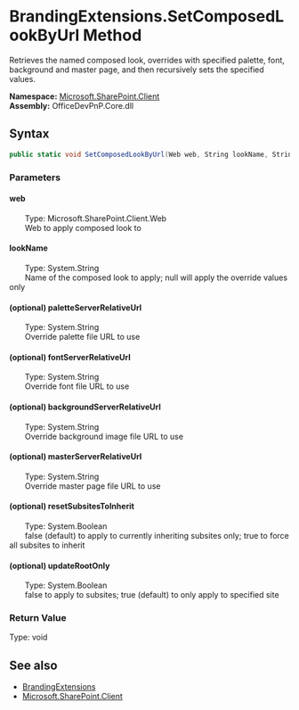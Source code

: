 # BrandingExtensions.SetComposedLookByUrl Method  
 Retrieves the named composed look, overrides with specified palette, font, background and master page, and then recursively sets the specified values.   

**Namespace:** [Microsoft.SharePoint.Client](Microsoft.SharePoint.Client.md)  
**Assembly:** OfficeDevPnP.Core.dll  
## Syntax
```C#
public static void SetComposedLookByUrl(Web web, String lookName, String paletteServerRelativeUrl, String fontServerRelativeUrl, String backgroundServerRelativeUrl, String masterServerRelativeUrl, Boolean resetSubsitesToInherit, Boolean updateRootOnly)
```
### Parameters
#### web  
&emsp;&emsp;Type: Microsoft.SharePoint.Client.Web  
&emsp;&emsp;Web to apply composed look to  

  

#### lookName  
&emsp;&emsp;Type: System.String  
&emsp;&emsp;Name of the composed look to apply; null will apply the override values only  

  

#### (optional) paletteServerRelativeUrl  
&emsp;&emsp;Type: System.String  
&emsp;&emsp;Override palette file URL to use  

  

#### (optional) fontServerRelativeUrl  
&emsp;&emsp;Type: System.String  
&emsp;&emsp;Override font file URL to use  

  

#### (optional) backgroundServerRelativeUrl  
&emsp;&emsp;Type: System.String  
&emsp;&emsp;Override background image file URL to use  

  

#### (optional) masterServerRelativeUrl  
&emsp;&emsp;Type: System.String  
&emsp;&emsp;Override master page file URL to use  

  

#### (optional) resetSubsitesToInherit  
&emsp;&emsp;Type: System.Boolean  
&emsp;&emsp;false (default) to apply to currently inheriting subsites only; true to force all subsites to inherit  

  

#### (optional) updateRootOnly  
&emsp;&emsp;Type: System.Boolean  
&emsp;&emsp;false to apply to subsites; true (default) to only apply to specified site  

  

### Return Value
Type: void  

## See also
- [BrandingExtensions](Microsoft.SharePoint.Client.BrandingExtensions.md) 
- [Microsoft.SharePoint.Client](Microsoft.SharePoint.Client.md) 

